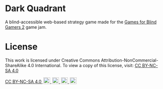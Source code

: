 # Dark Quadrant
A blind-accessible web-based strategy game made for the [Games for Blind Gamers 2](https://itch.io/jam/games-for-blind-gamers-2) game jam.

# License
This work is licensed under Creative Commons Attribution-NonCommercial-ShareAlike 4.0 International. To view a copy of this license, visit: [CC BY-NC-SA 4.0](http://creativecommons.org/licenses/by-nc-sa/4.0)

<p xmlns:cc="http://creativecommons.org/ns#" >
    <a 
        href="http://creativecommons.org/licenses/by-nc-sa/4.0/?ref=chooser-v1"
        target="_blank"
        rel="license noopener noreferrer"
        style="display:inline-block;">
        CC BY-NC-SA 4.0
        <img 
            style="height:22px!important;margin-left:3px;vertical-align:text-bottom;"
            src="https://mirrors.creativecommons.org/presskit/icons/cc.svg?ref=chooser-v1">
        <img
            style="height:22px!important;margin-left:3px;vertical-align:text-bottom;"
            src="https://mirrors.creativecommons.org/presskit/icons/by.svg?ref=chooser-v1">
        <img
            style="height:22px!important;margin-left:3px;vertical-align:text-bottom;"
            src="https://mirrors.creativecommons.org/presskit/icons/nc.svg?ref=chooser-v1">
        <img
            style="height:22px!important;margin-left:3px;vertical-align:text-bottom;"
            src="https://mirrors.creativecommons.org/presskit/icons/sa.svg?ref=chooser-v1">
    </a>
</p> 

